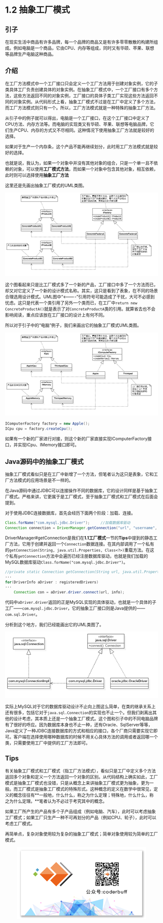 # 1.2 抽象工厂模式

## 引子

在现实生活中商品有许多品牌，每一个品牌的商品又是有许多零零散散的构建所组成。例如电脑是一个商品，它由CPU、内存等组成，同时又有华硕、苹果、联想等品牌生产电脑这种商品。

## 介绍

在工厂方法模式中一个工厂接口只会定义一个工厂方法用于创建对象实例，它的子类具体工厂负责创建具体的对象实例。在抽象工厂模式中，一个工厂接口有多个方法，这些方法返回不同的对象实例，工厂接口的具体子类工厂实现这些方法返回不同的对象实例。从代码形式上看，抽象工厂模式不过是在工厂中定义了多个方法，而工厂方法模式则只有一个。所以，工厂方法模式就是一种特殊的抽象工厂方法。

从引子中的例子就可以得出，电脑是一个工厂接口，在这个工厂接口中定义了CPU方法、内存方法等。而电脑的实现类又有华硕、苹果、联想等电脑品牌，它们生产CPU、内存的方式又不尽相同。这种情况下使用抽象工厂方法就是较好的选择。

如果对于生产一个内存条，这个产品不能再继续划分，此时用工厂方法模式就是较好的选择。

也就是说，我认为，如果一个对象中并没有其他对象的组合，只是一个单一且不依赖的对象，可以使用**工厂模式方法**，而如果一个对象中包含其他对象，相互依赖，此时则可以选择使用**抽象工厂方法**

这里还是先画出抽象工厂模式的UML类图。

<div align=center>
	<img src="abstract_factory_design_pattern.png"/>
</div>

这个图看起来只是比工厂模式多了一个新的产品，工厂接口中多了一个方法而已，却又对它定义了一个新的设计模式名称。其实，这只是看到了表象，在不同的场景合理选用设计模式。UML图中“<----”引用符号可能造成了干扰，大可不必感到忧虑。这只是代表一个类引用了另外一个类而已，在工厂中`return new ConcreteProductA()`就是表示了对`ConcreteProductA`类的引用。就算省去也不会影响阅读，重点应该放在工厂接口的设计上有何不同。

所以对于引子中的“电脑”例子，我们来画出它的抽象工厂模式UML类图。

<div align=center>
	<img src="computer_abstract_factory_design_pattern.png"/>
</div>

```java
IComputerFactory factory = new Apple();
ICpu cpu = factory.createCpu();
```

如果有一个新的厂家进行对接，则这个新的厂家直接实现IComputerFactory接口，并实现ICpu、IMemory接口即可。

## Java源码中的抽象工厂模式

抽象工厂模式看似只是在工厂中新增了一个方法，但笔者认为这只是表象，它和工厂方法模式的应用场景是不一样的。

在Java源码中通过JDBC可以连接操作不同的数据库，它的设计同样是基于抽象工厂模式。严格来讲，它更属于是工厂模式，至于抽象工厂模式和工厂模式在后面会提到。

对于使用JDBC连接数据库，首先会经历下面两个阶段：加载、连接。

```java
Class.forName("com.mysql.jdbc.Driver");		//加载数据库驱动
Connection connection = DriverManager.getConnection("url", "username", "password");	//连接相应的数据库
```

DriverManager#getConnection是我们在**1.1工厂模式**一节的**Tips**中提到的静态工厂方法，它用于创建并返回一个`Connection`数据连接。在其内部调用了一个私有的`getConnection(String, java.util.Properties, Class<?>)`重载方法。在这个私有`getConnection`方法中会遍历已经注册数据库驱动，也就是我们加载的MySQL数据库驱动`Class.forName("com.mysql.jdbc.Driver")`。

```java
//private static Connection getConnection(String url, java.util.Properties info, Class<?> caller)
···
for(DriverInfo aDriver : registeredDrivers)
···
	Connection con = aDriver.driver.connect(url, info);
```

代码中`aDriver.driver`返回的正是MySQL实现的具体驱动，也就是一个具体的子工厂——`com.mysql.jdbc.Driver`，它的抽象工厂接口则是Java提供的——`com.sql.Driver`。

分析到这个地方，我们已经能画出它的UML类图了。

<div align=center>
	<img src="jdk_abstract_factory_design_pattern.png"/>
</div>

实际上MySQL对于它的数据库驱动设计不止向上图这么简单，在类的继承关系上还有很多，包括它对于`java.sql.Connection`的实现也不止一个。但我们剥离出其他的设计考虑，其本质上还是一个抽象工厂模式。这个图和引子中的不同电脑品牌有了很好的呼应。因为数据库本身也不止一种，还有Oracle、SqlServer等等，Java定义了一种JDBC连接数据库的方式和相应的接口，各个厂商只需要实现它即可。客户端在选择使用哪种数据库的时候不用关心具体方法的调用或者返回哪一个类，只需要使用工厂中提供的工厂方法即可。

## Tips

有关抽象工厂模式和工厂模式（指工厂方法模式），看似只是工厂中定义多个方法返回多个对象和定义一个方法返回一个对象的区别。从代码结构上确实如此，工厂模式是抽象工厂模式也没错，只是从概念上来讲抽象工厂模式更为抽象，更为一般。而工厂模式是抽象工厂模式的特殊形式。这种概念的定义在数学中很常见，定义的概念往往有**一般地，什么什么，称之为什么定理；特殊地，什么什么，称之为什么定理。**笔者认为不必过于考究其中的概念。

如果工厂所产生的产品有多个子产品组成（例如电脑、汽车），此时可以考虑抽象工厂模式；如果工厂只生产一种不可再划分的产品（例如CPU、轮子），此时可以考虑工厂模式。

再简单点，复杂对象使用较为复杂的抽象工厂模式；简单对象使用较为简单的工厂模式。

<div align=center>
    <img src="../../ad.png"/>
</div>
